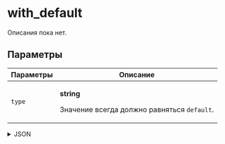 # with_default
Описания пока нет.

## Параметры
| Параметры | Описание |
| --- | --- |
| `type` | <p>**string**</p><p>Значение всегда должно равняться `default`.</p> |

<details>
<summary>JSON</summary>

```json
{
  type: "default"
}
```
</details>
